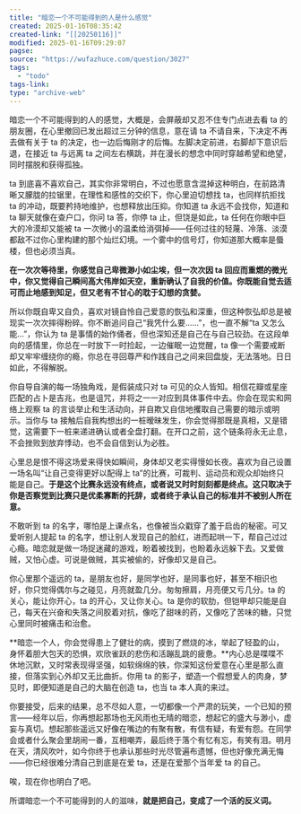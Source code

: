 ```yaml
---
title: "暗恋一个不可能得到的人是什么感觉"
created: 2025-01-16T08:35:42
created-link: "[[20250116]]"
modified: 2025-01-16T09:29:07
pagse:
source: "https://wufazhuce.com/question/3027"
tags:
  - "todo"
tags-link:
type: "archive-web"
---
```


暗恋一个不可能得到的人的感觉，大概是，会屏蔽却又忍不住专门点进去看 ta 的朋友圈，在心里撤回已发出超过三分钟的信息，意在请 ta 不请自来，下决定不再去做有关于 ta 的决定，也一边后悔刚才的后悔。左脚决定前进，右脚却下意识后退，在接近 ta 与远离 ta 之间左右横跳，并在漫长的想念中同时穿越希望和绝望，同时摆脱和获得孤独。

ta 到底喜不喜欢自己，其实你非常明白，不过也愿意含混掉这种明白，在前路清晰又朦胧的拉锯里，在理性和感性的交织下，你心里迫切想找 ta，也同样抗拒找 ta 的冲动，既要矜持地维护，也想释放出压抑。你知道 ta 永远不会找你，知道和 ta 聊天就像在查户口，你问 ta 答，你停 ta 止，但饶是如此，ta 任何在你眼中巨大的冷漠却又能被 ta 一次微小的温柔给消弭掉——任何过往的轻蔑、冷落、淡漠都敌不过你心里构建的那个灿烂幻境。一个雾中的信号灯，你知道那大概率是蜃楼，但也必须当真。

**在一次次等待里，你感觉自己卑微渺小如尘埃，但一次次因 ta 回应而重燃的微光中，你又觉得自己瞬间高大伟岸如天空，重新确认了自我的价值。你既能自觉去适可而止地感到知足，但又老有不甘心的耽于幻想的贪婪。**

所以你既自卑又自负，喜欢对镜自怜自己爱意的恢弘和深重，但这种恢弘却总是被现实一次次摔得粉碎。你不断追问自己“我凭什么要……”，也一直不解“ta 又怎么能…”，你认为 ta 是事情的始作俑者，但也深知还是自己在与自己较劲。在这段单向的感情里，你总在一时放下一时捡起，一边催眠一边觉醒，ta 像一个需要戒断却又牢牢缠绕你的瘾，你总在寻回尊严和作践自己之间来回盘旋，无法落地。日日如此，不得解脱。 

你自导自演的每一场独角戏，是假装成只对 ta 可见的众人皆知。相信花瓣或星座匹配的占卜是吉兆，也是诅咒，并将之一一对应到具体事件中去。你会在现实和网络上观察 ta 的言谈举止和生活动向，并自欺又自信地攫取自己需要的暗示或明示。当你与 ta 接触后自我构想出的一桩暧昧发生，你会觉得那既是真相，又是错觉，这需要下一桩来递进确认或者全盘打翻。在开口之前，这个链条将永无止息，不会挫败到放弃悸动，也不会自信到认为必胜。

心里总是恨不得这场爱来得快如瞬间，身体却又老实得慢如长夜。喜欢为自己设置一场名叫“让自己变得更好以配得上 ta”的比赛，可裁判、运动员和观众却始终只能是自己。**于是这个比赛永远没有终点，或者说又时时刻刻都是终点。这只取决于你是否察觉到比赛只是优柔寡断的托辞，或者终于承认自己的标准并不被别人所在意。** 

不敢听到 ta 的名字，哪怕是上课点名，也像被当众戳穿了羞于启齿的秘密。可又爱听别人提起 ta 的名字，想让别人发现自己的脸红，进而起哄一下，帮自己过过心瘾。暗恋就是做一场捉迷藏的游戏，盼着被找到，也盼着永远躲下去。又爱做贼，又怕心虚。可说是做贼，其实被偷的，好像却又是自己。

你心里那个遥远的 ta，是朋友也好，是同学也好，是同事也好，甚至不相识也好，你只觉得偶尔与之碰见，月亮就盈几分。匆匆擦肩，月亮便又亏几分。ta 的关心，能让你开心，ta 的开心，又让你关心。ta 是你的软肋，但铠甲却只能是自己，每天在兴奋和失落之间胶着对抗，像吃了甜味的药，又像吃了苦味的糖，只觉心里同时被痛击和治愈。

**暗恋一个人，你会觉得患上了健壮的病，摸到了燃烧的冰，举起了轻盈的山，身怀着胆大包天的恐惧，欢欣雀跃的悲伤和活蹦乱跳的疲惫。**内心总是喋喋不休地沉默，又时常表现得坚强，如软绵绵的铁，你深知这份爱意在心里是那么直接，但落实到心外却又无比曲折。你用 ta 的影子，塑造一个假想爱人的肉身，梦见时，即便知道是自己的大脑在创造 ta，也当 ta 本人真的来过。

你要接受，后来的结果，总不尽如人意，一切都像一个严肃的玩笑，一个已知的预言——经年以后，你再想起那场也无风雨也无晴的暗恋，想起它的盛大与渺小，虚妄与真切。想起那些遥远又好像在嘴边的有聚有散，有信有疑，有爱有怨。在同学会或者什么聚会里胡闹一番，互相嘲弄，最后终于落个有忆有忘，有笑有泪。明月在天，清风吹叶，如今你终于也承认那些时光尽管遍布遗憾，但也好像充满无悔——你已经很难分清自己到底是在爱 ta，还是在爱那个当年爱 ta 的自己。

唉，现在你也明白了吧。

所谓暗恋一个不可能得到的人的滋味，**就是把自己，变成了一个活的反义词。**

